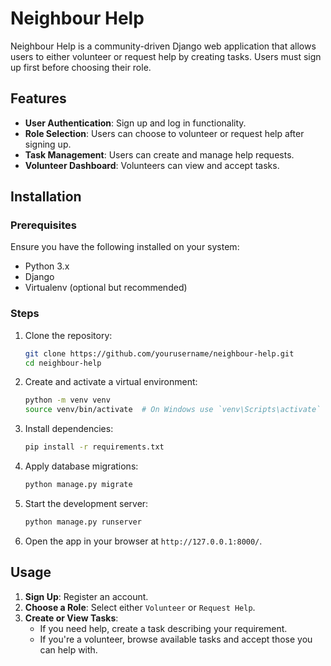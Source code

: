 # Neighbour Help

Neighbour Help is a community-driven Django web application that allows users to either volunteer or request help by creating tasks. Users must sign up first before choosing their role.

## Features
- **User Authentication**: Sign up and log in functionality.
- **Role Selection**: Users can choose to volunteer or request help after signing up.
- **Task Management**: Users can create and manage help requests.
- **Volunteer Dashboard**: Volunteers can view and accept tasks.

## Installation

### Prerequisites
Ensure you have the following installed on your system:
- Python 3.x
- Django
- Virtualenv (optional but recommended)

### Steps
1. Clone the repository:
   ```sh
   git clone https://github.com/yourusername/neighbour-help.git
   cd neighbour-help
   ```
2. Create and activate a virtual environment:
   ```sh
   python -m venv venv
   source venv/bin/activate  # On Windows use `venv\Scripts\activate`
   ```
3. Install dependencies:
   ```sh
   pip install -r requirements.txt
   ```
4. Apply database migrations:
   ```sh
   python manage.py migrate
   ```
5. Start the development server:
   ```sh
   python manage.py runserver
   ```
6. Open the app in your browser at `http://127.0.0.1:8000/`.

## Usage
1. **Sign Up**: Register an account.
2. **Choose a Role**: Select either `Volunteer` or `Request Help`.
3. **Create or View Tasks**:
   - If you need help, create a task describing your requirement.
   - If you're a volunteer, browse available tasks and accept those you can help with.

